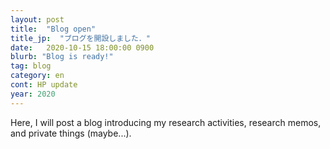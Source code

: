 ```yaml
---
layout: post
title:  "Blog open"
title_jp:  "ブログを開設しました．"
date:   2020-10-15 18:00:00 0900
blurb: "Blog is ready!"
tag: blog
category: en
cont: HP update
year: 2020
---
```


Here, I will post a blog introducing my research activities, research memos, and private things (maybe...).
